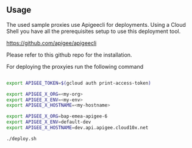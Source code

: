 ## Usage

The used sample proxies use Apigeecli for deployments. Using a Cloud Shell you have all the prerequisites setup to use this deployment tool.

https://github.com/apigee/apigeecli

Please refer to this github repo for the installation.

For deploying the proxyies run the following command

```sh

export APIGEE_TOKEN=$(gcloud auth print-access-token)

export APIGEE_X_ORG=<my-org>
export APIGEE_X_ENV=<my-env>
export APIGEE_X_HOSTNAME=<my-hostname>

export APIGEE_X_ORG=bap-emea-apigee-6
export APIGEE_X_ENV=default-dev
export APIGEE_X_HOSTNAME=dev.api.apigee.cloud10x.net

./deploy.sh
```
